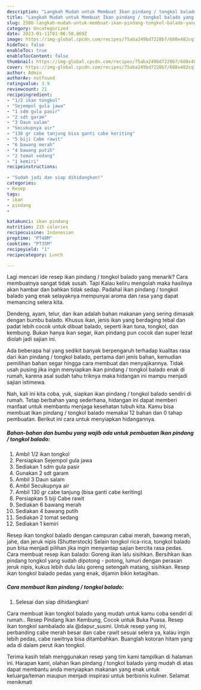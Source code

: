 ```yaml
---
description: "Langkah Mudah untuk Membuat Ikan pindang / tongkol balado yang Enak Banget"
title: "Langkah Mudah untuk Membuat Ikan pindang / tongkol balado yang Enak Banget"
slug: 2586-langkah-mudah-untuk-membuat-ikan-pindang-tongkol-balado-yang-enak-banget
category: Uncategorized
date: 2023-01-11T01:06:50.869Z
image: https://img-global.cpcdn.com/recipes/75aba249bd7228b7/680x482cq70/ikan-pindang-tongkol-balado-foto-resep-utama.jpg
hideToc: false
enableToc: true
enableTocContent: false
thumbnail: https://img-global.cpcdn.com/recipes/75aba249bd7228b7/680x482cq70/ikan-pindang-tongkol-balado-foto-resep-utama.jpg
cover: https://img-global.cpcdn.com/recipes/75aba249bd7228b7/680x482cq70/ikan-pindang-tongkol-balado-foto-resep-utama.jpg
author: Admin
authorAv: notfound
ratingvalue: 3.9
reviewcount: 21
recipeingredient:
- "1/2 ikan tongkol"
- "Sejempol gula jawa"
- "1 sdm gula pasir"
- "2 sdt garam"
- "3 Daun salam"
- "Secukupnya air"
- "130 gr cabe tanjung bisa ganti cabe keriting"
- "5 biji Cabe rawit"
- "6 bawang merah"
- "4 bawang putih"
- "2 tomat sedang"
- "1 kemiri"
recipeinstructions:

- "Sudah jadi dan siap dihidangkan!"
categories:
- Resep
tags:
- ikan
- pindang
- 

katakunci: ikan pindang  
nutrition: 215 calories
recipecuisine: Indonesian
preptime: "PT40M"
cooktime: "PT35M"
recipeyield: "1"
recipecategory: Lunch

---
```



Lagi mencari ide resep ikan pindang / tongkol balado yang menarik? Cara membuatnya sangat tidak susah. Tapi Kalau keliru mengolah maka hasilnya akan hambar dan bahkan tidak sedap. Padahal ikan pindang / tongkol balado yang enak selayaknya mempunyai aroma dan rasa yang dapat memancing selera kita.


Dendeng, ayam, telur, dan ikan adalah bahan makanan yang sering dimasak dengan bumbu balado. Khusus ikan, jenis ikan yang berdaging tebal dan padat lebih cocok untuk dibuat balado, seperti ikan tuna, tongkol, dan kembung. Bukan hanya ikan segar, ikan pindang pun cocok dan super lezat diolah jadi sajian ini.

Ada beberapa hal yang sedikit banyak berpengaruh terhadap kualitas rasa dari ikan pindang / tongkol balado, pertama dari jenis bahan, kemudian pemilihan bahan segar hingga cara membuat dan menyajikannya. Tidak usah pusing jika ingin menyiapkan ikan pindang / tongkol balado enak di rumah, karena asal sudah tahu triknya maka hidangan ini mampu menjadi sajian istimewa.


Nah, kali ini kita coba, yuk, siapkan ikan pindang / tongkol balado sendiri di rumah. Tetap berbahan yang sederhana, hidangan ini dapat memberi manfaat untuk membantu menjaga kesehatan tubuh kita. Kamu bisa membuat Ikan pindang / tongkol balado memakai 12 bahan dan 0 tahap pembuatan. Berikut ini cara untuk menyiapkan hidangannya.

<!--inarticleads1-->

##### Bahan-bahan dan bumbu yang wajib ada untuk pembuatan Ikan pindang / tongkol balado:

1. Ambil 1/2 ikan tongkol
1. Persiapkan Sejempol gula jawa
1. Sediakan 1 sdm gula pasir
1. Gunakan 2 sdt garam
1. Ambil 3 Daun salam
1. Ambil Secukupnya air
1. Ambil 130 gr cabe tanjung (bisa ganti cabe keriting)
1. Persiapkan 5 biji Cabe rawit
1. Sediakan 6 bawang merah
1. Sediakan 4 bawang putih
1. Sediakan 2 tomat sedang
1. Sediakan 1 kemiri


Resep ikan tongkol balado dengan campuran cabai merah, bawang merah, jahe, dan jeruk nipis (Shutterstock) Selain tongkol rica-rica, tongkol balado pun bisa menjadi pilihan jika ingin menyantap sajian bercita rasa pedas. Cara membuat resep ikan balado: Goreng ikan lalu sisihkan. Bersihkan ikan pindang tongkol yang sudah dipotong - potong, lumuri dengan perasan jeruk nipis, kukus lebih dulu lalu goreng setengah matang, sisihkan. Resep ikan tongkol balado pedas yang enak, dijamin bikin ketagihan. 

<!--inarticleads2-->

##### Cara membuat Ikan pindang / tongkol balado:


1. Selesai dan siap dihidangkan!

Cara membuat ikan tongkol balado yang mudah untuk kamu coba sendiri di rumah.. Resep Pindang Ikan Kembung, Cocok untuk Buka Puasa. Resep ikan tongkol sambalado ala @dapur_susmi. Untuk resep yang ini, perbanding cabe merah besar dan cabe rawit sesuai selera ya, kalau ingin lebih pedas, cabe rawitnya bisa ditambahkan. Buanglah kotoran hitam yang ada di dalam perut ikan tongkol. 

Terima kasih telah menggunakan resep yang tim kami tampilkan di halaman ini. Harapan kami, olahan Ikan pindang / tongkol balado yang mudah di atas dapat membantu anda menyiapkan makanan yang enak untuk keluarga/teman maupun menjadi inspirasi untuk berbisnis kuliner. Selamat menikmati
